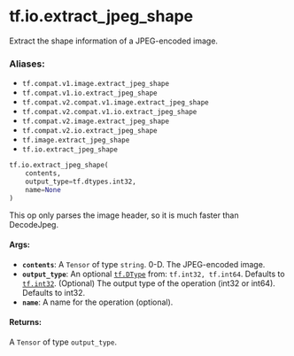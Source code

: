 <div itemscope itemtype="http://developers.google.com/ReferenceObject">
<meta itemprop="name" content="tf.io.extract_jpeg_shape" />
<meta itemprop="path" content="Stable" />
</div>

# tf.io.extract_jpeg_shape

Extract the shape information of a JPEG-encoded image.

### Aliases:

* `tf.compat.v1.image.extract_jpeg_shape`
* `tf.compat.v1.io.extract_jpeg_shape`
* `tf.compat.v2.compat.v1.image.extract_jpeg_shape`
* `tf.compat.v2.compat.v1.io.extract_jpeg_shape`
* `tf.compat.v2.image.extract_jpeg_shape`
* `tf.compat.v2.io.extract_jpeg_shape`
* `tf.image.extract_jpeg_shape`
* `tf.io.extract_jpeg_shape`

``` python
tf.io.extract_jpeg_shape(
    contents,
    output_type=tf.dtypes.int32,
    name=None
)
```

<!-- Placeholder for "Used in" -->

This op only parses the image header, so it is much faster than DecodeJpeg.

#### Args:


* <b>`contents`</b>: A `Tensor` of type `string`. 0-D. The JPEG-encoded image.
* <b>`output_type`</b>: An optional <a href="../../tf/dtypes/DType.md"><code>tf.DType</code></a> from: `tf.int32, tf.int64`. Defaults to <a href="../../tf.md#int32"><code>tf.int32</code></a>.
  (Optional) The output type of the operation (int32 or int64).
  Defaults to int32.
* <b>`name`</b>: A name for the operation (optional).


#### Returns:

A `Tensor` of type `output_type`.
